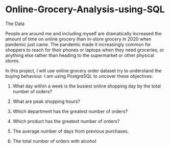 # Online-Grocery-Analysis-using-SQL



The Data

People are around me and including myself are dramatically increased the amount of time on online grocery than in-store grocery in 2020 when pandemic just came. The pandemic made it increasingly common for shoppers to reach for their phones or laptops when they need groceries, or anything else rather than heading to the supermarket or other physical stores. 

In this project, I will use online grocery order dataset try to understand the buying behaviour. I am using PostgreSQL to uncover these objectives:

1.	What day within a week is the busiest online shopping day by the total number of orders?

2.	What are peak shopping hours?

3.	Which department has the greatest number of orders?

4.	Which product has the greatest number of orders?

5.	The average number of days from previous purchases.

6.	The total number of orders with alcohol
